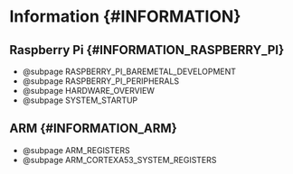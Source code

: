 # Information {#INFORMATION}

## Raspberry Pi {#INFORMATION_RASPBERRY_PI}

- @subpage RASPBERRY_PI_BAREMETAL_DEVELOPMENT
- @subpage RASPBERRY_PI_PERIPHERALS
- @subpage HARDWARE_OVERVIEW
- @subpage SYSTEM_STARTUP

## ARM {#INFORMATION_ARM}

- @subpage ARM_REGISTERS
- @subpage ARM_CORTEXA53_SYSTEM_REGISTERS
